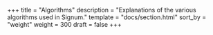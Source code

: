 +++
title = "Algorithms"
description = "Explanations of the various algorithms used in Signum."
template = "docs/section.html"
sort_by = "weight"
weight = 300
draft = false
+++
